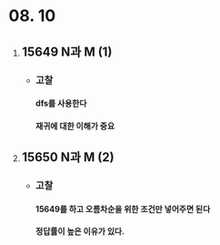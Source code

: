 # 08. 10
1. ## **15649 N과 M (1)**

    - ### 고찰
        #### dfs를 사용한다
        ####  재귀에 대한 이해가 중요


1. ## **15650 N과 M (2)**

    - ### 고찰
        #### 15649를 하고 오름차순을 위한 조건만 넣어주면 된다
        #### 정답률이 높은 이유가 있다.
